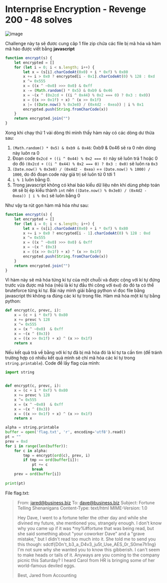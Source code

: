 # Internprise Encryption - Revenge 200 - 48 solves
![image](https://user-images.githubusercontent.com/92845822/167444952-347ecaa6-6e0b-47ba-8e63-1ef9ee7252f9.png)

Challenge này ta sẽ đươc cung câp 1 file zip chứa các file bị mã hóa và hàm mã háo được viết bằng **javascript**

```javascript showLineNumbers
function encrypt(s) {
    let encrypted = []
    for (let i = 0; i < s.length; i++) {
        let x = (s[i].charCodeAt(0x0) + i * 0xf) % 0x80
        x += i > 0x0 ? encrypted[i - 0x1].charCodeAt(0) % 128 : 0xd
        x ^= 0x555
        x = ((x ^ ~0x0) >>> 0x0) & 0xff
        x -= (Math.random() * 0x5) & 0xb9 & 0x46
        x = ~(x ^ (0x2cd + ((i ^ 0x44) % 0x2 === 0) ? 0x3 : 0x0))
        x = ((x >> 0x1f) + x) ^ (x >> 0x1f)
        x |= ((Date.now() % 0x3e8) / (0x4d2 - 0xea)) | i % 0x1
        encrypted.push(String.fromCharCode(x))
    }
    return encrypted.join("")
}
```

Xong khi chạy thử 1 vài dòng thì mình thấy hàm này có các dòng dư thừa sau:
1.  `(Math.random() * 0x5) & 0xb9 & 0x46`: 0xb9 & 0x46 sẽ ra 0 nên dòng này luôn ra 0
2.  Đoạn code `0x2cd + ((i ^ 0x44) % 0x2 === 0)` này sẽ luôn trả 1 hoặc 0 do đó `(0x2cd + ((i ^ 0x44) % 0x2 === 0) ? 0x3 : 0x0)` sẽ luôn ra `0x3`
3.  `(Date.now() % 0x3e8) / (0x4d2 - 0xea)` == `(Date.now() % 1000) / 1000`, do đó đoạn code này giá trị sẽ luôn từ 0 tới 1
4.  `i % 1` luôn bằng 0. 
5.  Trong javascript không có khai báo kiểu dữ liệu nên khi dùng phép toán `OR` sẽ bị ép kiểu thành `int` nên `((Date.now() % 0x3e8) / (0x4d2 - 0xea)) | i % 0x1` sẽ luôn bằng 0

Như vậy ta rút gọn hàm mã hóa như sau:
```javascript showLineNumbers
function encrypt(s) {
    let encrypted = []
    for (let i = 0; i < s.length; i++) {
        let x = (s[i].charCodeAt(0x0) + i * 0xf) % 0x80
        x += i > 0x0 ? encrypted[i - 1].charCodeAt(0) % 128 : 0xd
        x ^= 0x555
        x = ((x ^ ~0x0) >>> 0x0) & 0xff
        x = ~(x ^ (0x3)
        x = ((x >> 0x1f) + x) ^ (x >> 0x1f)
        encrypted.push(String.fromCharCode(x))
    }
    return encrypted.join("")
}
```

Vì hàm này sẽ mã hóa từng kí tự của một chuỗi và được cộng với kí tự đứng trước vừa được mã hóa (nêú là kí tự đầu thì công với `0xd`) do đó ta có thể bruteforce từng kí tự. Bài này mình giải bằng python vì đọc file bằng javascript thì không ra đúng các kí tự trong file. Hàm mã hóa một kí tự bằng python:
```python showLineNumbers
def encrypt(c, prevc, i):
    x = (c + i * 0xf) % 0x80
    x += prevc % 128
    x ^= 0x555
    x = (x ^ ~0x0)  & 0xff
    x = ~(x ^ (0x3))
    x = ((x >> 0x1f) + x) ^ (x >> 0x1f)
    return x
``` 

Nếu kết quả trả về bằng với kí tự đã bị mã hóa đó là kí tự ta cần tìm (để tránh trường hợp có nhiều kết quả mình sẽ chỉ mã hóa các kí tự trong `string.printable`). Code để lấy flag của mình:
```python showLineNumbers
import string


def encrypt(c, prevc, i):
    x = (c + i * 0xf) % 0x80
    x += prevc % 128
    x ^= 0x555
    x = (x ^ ~0x0)  & 0xff
    x = ~(x ^ (0x3))
    x = ((x >> 0x1f) + x) ^ (x >> 0x1f)
    return x

alpha = string.printable
buffer = open('flag.txt', 'r', encoding='utf8').read()
pt = ""
prev = 0xd
for i in range(len(buffer)):
    for c in alpha:
        tmp = encrypt(ord(c), prev, i)
        if tmp == ord(buffer[i]):
            pt += c
            break
    prev = ord(buffer[i])
    
print(pt)
```
File flag.txt:
> From: jared@business.biz
> To: dave@business.biz
> Subject: Fortune Telling Shenanigans
> Content-Type: text/html
> MIME-Version: 1.0
> 
> Hey Dave,
> I went to a fortune teller the other day and while she divined my future, she mentioned you, strangely enough.
> I don't know why you came up if it was *my%#fortune that was being read, but she said something about "your coworker Dave"
> and a "grave mistake," but I didn't read too much into it. She told me to send you this though:
>         sdctf{D0n't_b3_a_D4v3_ju5t_Use_AES_0r_S0me7h1ng}
> I'm not sure why she wanted you to know this gibberish. I can't seem to make heads or tails of it.
> Anyways are you coming to the company picnic this Saturday? I heard Carol from HR is bringing some of her world-famous
> deviled eggs.
> 
> Best,
> Jared from Accounting
